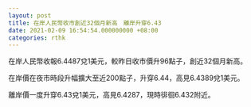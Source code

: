 ```yaml
---
layout: post
title: 在岸人民幣收市創近32個月新高　離岸升穿6.43
date: 2021-02-09 16:54:54.000000000 +08:00
categories: rthk
---
```


在岸人民幣收報6.4487兌1美元，較昨日收市價升96點子，創近32個月新高。

在岸價在夜市時段升幅擴大至近200點子，升穿6.44，高見6.4389兌1美元。

離岸價一度升穿6.43兌1美元，高見6.4287，現時徘徊6.432附近。
